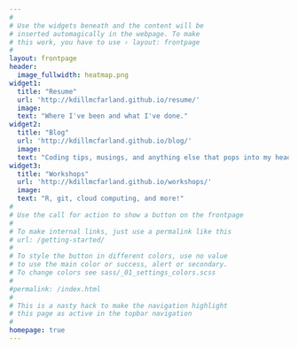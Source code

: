 ```yaml
---
#
# Use the widgets beneath and the content will be
# inserted automagically in the webpage. To make
# this work, you have to use › layout: frontpage
#
layout: frontpage
header:
  image_fullwidth: heatmap.png
widget1:
  title: "Resume"
  url: 'http://kdillmcfarland.github.io/resume/'
  image: 
  text: "Where I've been and what I've done."
widget2:
  title: "Blog"
  url: 'http://kdillmcfarland.github.io/blog/'
  image: 
  text: "Coding tips, musings, and anything else that pops into my head worth sharing."
widget3:
  title: "Workshops"
  url: 'http://kdillmcfarland.github.io/workshops/'
  image: 
  text: "R, git, cloud computing, and more!"
#
# Use the call for action to show a button on the frontpage
#
# To make internal links, just use a permalink like this
# url: /getting-started/
#
# To style the button in different colors, use no value
# to use the main color or success, alert or secondary.
# To change colors see sass/_01_settings_colors.scss
#
#permalink: /index.html
#
# This is a nasty hack to make the navigation highlight
# this page as active in the topbar navigation
#
homepage: true
---
```

